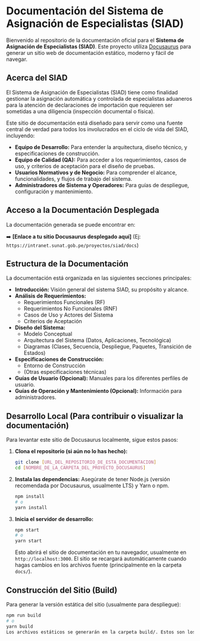 # Documentación del Sistema de Asignación de Especialistas (SIAD)

Bienvenido al repositorio de la documentación oficial para el **Sistema de Asignación de Especialistas (SIAD)**. Este proyecto utiliza [Docusaurus](https://docusaurus.io/) para generar un sitio web de documentación estático, moderno y fácil de navegar.

## Acerca del SIAD

El Sistema de Asignación de Especialistas (SIAD) tiene como finalidad gestionar la asignación automática y controlada de especialistas aduaneros para la atención de declaraciones de importación que requieren ser sometidas a una diligencia (inspección documental o física).

Este sitio de documentación está diseñado para servir como una fuente central de verdad para todos los involucrados en el ciclo de vida del SIAD, incluyendo:

* **Equipo de Desarrollo:** Para entender la arquitectura, diseño técnico, y especificaciones de construcción.
* **Equipo de Calidad (QA):** Para acceder a los requerimientos, casos de uso, y criterios de aceptación para el diseño de pruebas.
* **Usuarios Normativos y de Negocio:** Para comprender el alcance, funcionalidades, y flujos de trabajo del sistema.
* **Administradores de Sistema y Operadores:** Para guías de despliegue, configuración y mantenimiento.

## Acceso a la Documentación Desplegada

La documentación generada se puede encontrar en:

➡️ **[Enlace a tu sitio Docusaurus desplegado aquí]** (Ej: `https://intranet.sunat.gob.pe/proyectos/siad/docs`)

## Estructura de la Documentación

La documentación está organizada en las siguientes secciones principales:

* **Introducción:** Visión general del sistema SIAD, su propósito y alcance.
* **Análisis de Requerimientos:**
    * Requerimientos Funcionales (RF)
    * Requerimientos No Funcionales (RNF)
    * Casos de Uso y Actores del Sistema
    * Criterios de Aceptación
* **Diseño del Sistema:**
    * Modelo Conceptual
    * Arquitectura del Sistema (Datos, Aplicaciones, Tecnológica)
    * Diagramas (Clases, Secuencia, Despliegue, Paquetes, Transición de Estados)
* **Especificaciones de Construcción:**
    * Entorno de Construcción
    * (Otras especificaciones técnicas)
* **Guías de Usuario (Opcional):** Manuales para los diferentes perfiles de usuario.
* **Guías de Operación y Mantenimiento (Opcional):** Información para administradores.

## Desarrollo Local (Para contribuir o visualizar la documentación)

Para levantar este sitio de Docusaurus localmente, sigue estos pasos:

1.  **Clona el repositorio (si aún no lo has hecho):**
    ```bash
    git clone [URL_DEL_REPOSITORIO_DE_ESTA_DOCUMENTACION]
    cd [NOMBRE_DE_LA_CARPETA_DEL_PROYECTO_DOCUSAURUS]
    ```

2.  **Instala las dependencias:**
    Asegúrate de tener Node.js (versión recomendada por Docusaurus, usualmente LTS) y Yarn o npm.
    ```bash
    npm install
    # o
    yarn install
    ```

3.  **Inicia el servidor de desarrollo:**
    ```bash
    npm start
    # o
    yarn start
    ```
    Esto abrirá el sitio de documentación en tu navegador, usualmente en `http://localhost:3000`. El sitio se recargará automáticamente cuando hagas cambios en los archivos fuente (principalmente en la carpeta `docs/`).

## Construcción del Sitio (Build)

Para generar la versión estática del sitio (usualmente para despliegue):

```bash
npm run build
# o
yarn build
Los archivos estáticos se generarán en la carpeta build/. Estos son los archivos que se despliegan en un servidor web.ContribucionesSi deseas contribuir a esta documentación (corregir errores, añadir información, mejorar diagramas, etc.), por favor sigue estos pasos (o los que defina el equipo):Crea un nuevo branch para tus cambios.Realiza tus modificaciones en los archivos Markdown (.md o .mdx) dentro de la carpeta docs/.Asegúrate de que el sitio se construya correctamente localmente.Envía un Pull Request (o Merge Request) para su revisión.ContactoPara preguntas o problemas relacionados con el sistema SIAD o esta